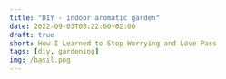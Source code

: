 ```yaml
---
title: "DIY - indoor aromatic garden"
date: 2022-09-03T08:22:00+02:00
draft: true
short: How I Learned to Stop Worrying and Love Pass
tags: [diy, gardening]
img: /basil.png
---
```

